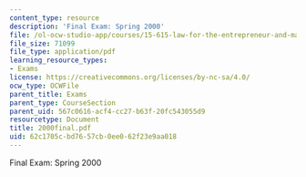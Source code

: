 ```yaml
---
content_type: resource
description: 'Final Exam: Spring 2000'
file: /ol-ocw-studio-app/courses/15-615-law-for-the-entrepreneur-and-manager-spring-2003/62c1705cbd7657cb0ee062f23e9aa018_2000final.pdf
file_size: 71099
file_type: application/pdf
learning_resource_types:
- Exams
license: https://creativecommons.org/licenses/by-nc-sa/4.0/
ocw_type: OCWFile
parent_title: Exams
parent_type: CourseSection
parent_uid: 567c0616-acf4-cc27-b63f-20fc543055d9
resourcetype: Document
title: 2000final.pdf
uid: 62c1705c-bd76-57cb-0ee0-62f23e9aa018
---
```

Final Exam: Spring 2000